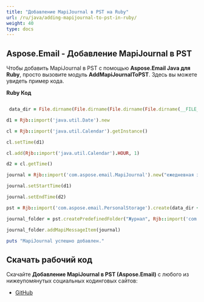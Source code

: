 ```yaml
---
title: "Добавление MapiJournal в PST на Ruby"
url: /ru/java/adding-mapijournal-to-pst-in-ruby/
weight: 40
type: docs
---
```


## **Aspose.Email - Добавление MapiJournal в PST**
Чтобы добавить MapiJournal в PST с помощью **Aspose.Email Java для Ruby**, просто вызовите модуль **AddMapiJournalToPST**. Здесь вы можете увидеть пример кода.

**Ruby Код**

```ruby

 data_dir = File.dirname(File.dirname(File.dirname(File.dirname(__FILE__)))) + '/data/'

d1 = Rjb::import('java.util.Date').new

cl = Rjb::import('java.util.Calendar').getInstance()

cl.setTime(d1)

cl.add(Rjb::import('java.util.Calendar').HOUR, 1)

d2 = cl.getTime()

journal = Rjb::import('com.aspose.email.MapiJournal').new("ежедневная запись", "позвонил в темноте", "Телефонный звонок", "Телефонный звонок")

journal.setStartTime(d1)

journal.setEndTime(d2)

pst = Rjb::import('com.aspose.email.PersonalStorage').create(data_dir + "JournalPST.pst", Rjb::import('com.aspose.email.FileFormatVersion').Unicode)

journal_folder = pst.createPredefinedFolder("Журнал", Rjb::import('com.aspose.email.StandardIpmFolder').Journal)

journal_folder.addMapiMessageItem(journal)

puts "MapiJournal успешно добавлен."

```
## **Скачать рабочий код**
Скачайте **Добавление MapiJournal в PST (Aspose.Email)** с любого из нижеупомянутых социальных кодинговых сайтов:

- [GitHub](https://github.com/aspose-email/Aspose.Email-for-Java/blob/master/Plugins/Aspose_Email_Java_for_Ruby/lib/asposeemailjava/Outlook/addmapijournaltopst.rb)